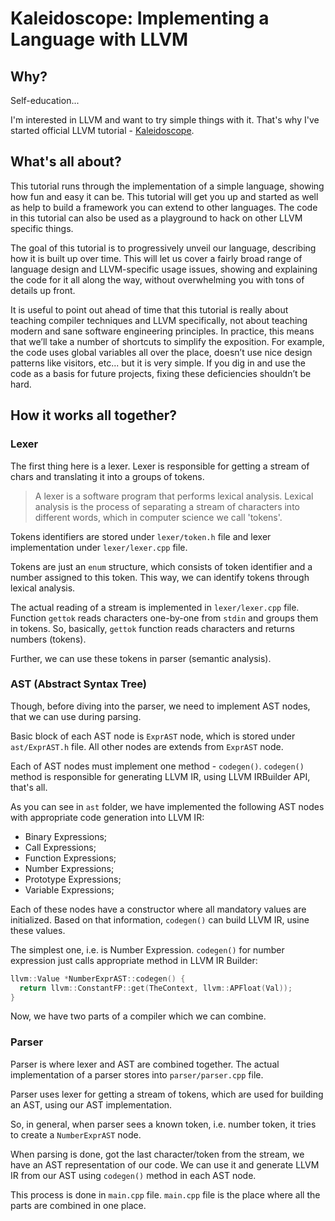 # Kaleidoscope: Implementing a Language with LLVM

## Why?

Self-education...

I'm interested in LLVM and want to try simple things with it.
That's why I've started official LLVM tutorial - [Kaleidoscope](http://llvm.org/docs/tutorial).

## What's all about?

This tutorial runs through the implementation of a simple language, showing how fun and easy it can be.
This tutorial will get you up and started as well as help to build a framework you can extend to other languages.
The code in this tutorial can also be used as a playground to hack on other LLVM specific things.

The goal of this tutorial is to progressively unveil our language, describing how it is built up over time.
This will let us cover a fairly broad range of language design and LLVM-specific usage issues, showing and explaining the code for it all along the way, without overwhelming you with tons of details up front.

It is useful to point out ahead of time that this tutorial is really about teaching compiler techniques and LLVM specifically, not about teaching modern and sane software engineering principles.
In practice, this means that we’ll take a number of shortcuts to simplify the exposition.
For example, the code uses global variables all over the place, doesn’t use nice design patterns like visitors, etc... but it is very simple.
If you dig in and use the code as a basis for future projects, fixing these deficiencies shouldn’t be hard.

## How it works all together?

### Lexer

The first thing here is a lexer.
Lexer is responsible for getting a stream of chars and translating it into a groups of tokens.

> A lexer is a software program that performs lexical analysis. Lexical analysis is the process of separating a stream of characters into different words, which in computer science we call 'tokens'.

Tokens identifiers are stored under `lexer/token.h` file and lexer implementation under `lexer/lexer.cpp` file.

Tokens are just an `enum` structure, which consists of token identifier and a number assigned to this token.
This way, we can identify tokens through lexical analysis.

The actual reading of a stream is implemented in `lexer/lexer.cpp` file.
Function `gettok` reads characters one-by-one from `stdin` and groups them in tokens.
So, basically, `gettok` function reads characters and returns numbers (tokens).

Further, we can use these tokens in parser (semantic analysis).

### AST (Abstract Syntax Tree)

Though, before diving into the parser, we need to implement AST nodes, that we can use during parsing.

Basic block of each AST node is `ExprAST` node, which is stored under `ast/ExprAST.h` file.
All other nodes are extends from `ExprAST` node.

Each of AST nodes must implement one method - `codegen()`.
`codegen()` method is responsible for generating LLVM IR, using LLVM IRBuilder API, that's all.

As you can see in `ast` folder, we have implemented the following AST nodes with appropriate code generation into LLVM IR:

- Binary Expressions;
- Call Expressions;
- Function Expressions;
- Number Expressions;
- Prototype Expressions;
- Variable Expressions;

Each of these nodes have a constructor where all mandatory values are initialized.
Based on that information, `codegen()` can build LLVM IR, usine these values.

The simplest one, i.e. is Number Expression.
`codegen()` for number expression just calls appropriate method in LLVM IR Builder:

```c++
llvm::Value *NumberExprAST::codegen() {
  return llvm::ConstantFP::get(TheContext, llvm::APFloat(Val));
}
```

Now, we have two parts of a compiler which we can combine.

### Parser

Parser is where lexer and AST are combined together.
The actual implementation of a parser stores into `parser/parser.cpp` file.

Parser uses lexer for getting a stream of tokens, which are used for building an AST, using our AST implementation.

So, in general, when parser sees a known token, i.e. number token, it tries to create a `NumberExprAST` node.

When parsing is done, got the last character/token from the stream, we have an AST representation of our code.
We can use it and generate LLVM IR from our AST using `codegen()` method in each AST node.

This process is done in `main.cpp` file.
`main.cpp` file is the place where all the parts are combined in one place.
